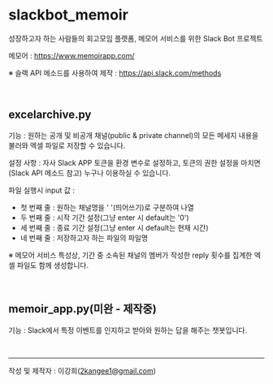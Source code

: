 # slackbot_memoir
성장하고자 하는 사람들의 회고모임 플랫폼, 메모어 서비스를 위한 Slack Bot 프로젝트

메모어 : https://www.memoirapp.com/

※ 슬랙 API 메소드를 사용하여 제작 : https://api.slack.com/methods

<br>

## excelarchive.py
기능 : 원하는 공개 및 비공개 채널(public & private channel)의 모든 메세지 내용을 불러와 엑셀 파일로 저장할 수 있습니다.

설정 사항 : 자사 Slack APP 토큰을 환경 변수로 설정하고, 토큰의 권한 설정을 마치면(Slack API 메소드 참고) 누구나 이용하실 수 있습니다.

파일 실행시 input 값 : 
- 첫 번째 줄 : 원하는 채널명을 ' '(띄어쓰기)로 구분하여 나열
- 두 번째 줄 : 시작 기간 설정(그냥 enter 시 default는 '0')
- 세 번째 줄 : 종료 기간 설정(그냥 enter 시 default는 현재 시간)
- 네 번째 줄 : 저장하고자 하는 파일의 파일명

※ 메모어 서비스 특성상, 기간 중 소속된 채널의 멤버가 작성한 reply 횟수를 집계한 엑셀 파일도 함께 생성합니다.

<br>

## memoir_app.py(미완 - 제작중)
기능 : Slack에서 특정 이벤트를 인지하고 받아와 원하는 답을 해주는 챗봇입니다.

<br>

-------
작성 및 제작자 : 이강희(2kangee1@gmail.com)
